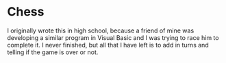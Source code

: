 # Chess #

I originally wrote this in high school, because a friend of mine was developing
a similar program in Visual Basic and I was trying to race him to complete it.
I never finished, but all that I have left is to add in turns and telling if the
game is over or not.